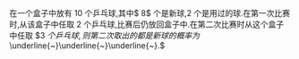 在一个盒子中放有 $10$ 个乒乓球,其中$ 8$ 个是新球,$2$ 个是用过的球.在第一次比赛时,从该盒子中任取 $2$ 个乒乓球,比赛后仍放回盒子中.在第二次比赛时从这个盒子中任取 $3 $个乒乓球,则第二次取出的都是新球的概率为$\underline{~}\underline{~}\underline{~}.$
